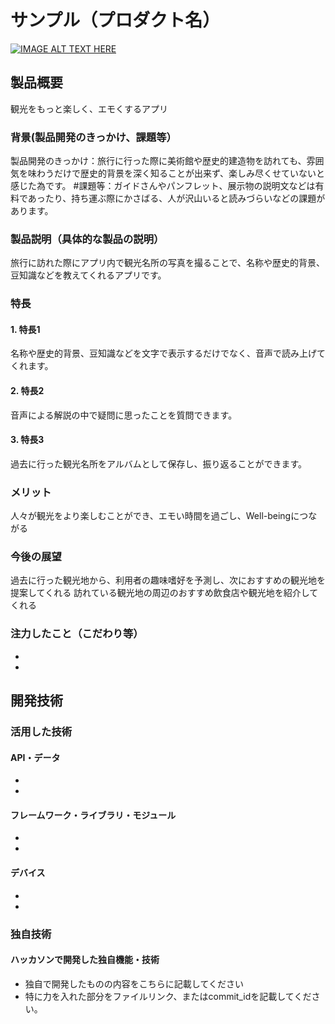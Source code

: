 # サンプル（プロダクト名）

[![IMAGE ALT TEXT HERE](https://jphacks.com/wp-content/uploads/2024/07/JPHACKS2024_ogp.jpg)](https://www.youtube.com/watch?v=DZXUkEj-CSI)

## 製品概要
観光をもっと楽しく、エモくするアプリ
### 背景(製品開発のきっかけ、課題等）
製品開発のきっかけ：旅行に行った際に美術館や歴史的建造物を訪れても、雰囲気を味わうだけで歴史的背景を深く知ることが出来ず、楽しみ尽くせていないと感じた為です。
#課題等：ガイドさんやパンフレット、展示物の説明文などは有料であったり、持ち運ぶ際にかさばる、人が沢山いると読みづらいなどの課題があります。
### 製品説明（具体的な製品の説明）
旅行に訪れた際にアプリ内で観光名所の写真を撮ることで、名称や歴史的背景、豆知識などを教えてくれるアプリです。
### 特長
#### 1. 特長1
名称や歴史的背景、豆知識などを文字で表示するだけでなく、音声で読み上げてくれます。
#### 2. 特長2
音声による解説の中で疑問に思ったことを質問できます。
#### 3. 特長3
過去に行った観光名所をアルバムとして保存し、振り返ることができます。
### メリット
人々が観光をより楽しむことができ、エモい時間を過ごし、Well-beingにつながる
### 今後の展望
過去に行った観光地から、利用者の趣味嗜好を予測し、次におすすめの観光地を提案してくれる
訪れている観光地の周辺のおすすめ飲食店や観光地を紹介してくれる
### 注力したこと（こだわり等）
* 
* 

## 開発技術
### 活用した技術
#### API・データ
* 
* 

#### フレームワーク・ライブラリ・モジュール
* 
* 

#### デバイス
* 
* 

### 独自技術
#### ハッカソンで開発した独自機能・技術
* 独自で開発したものの内容をこちらに記載してください
* 特に力を入れた部分をファイルリンク、またはcommit_idを記載してください。
